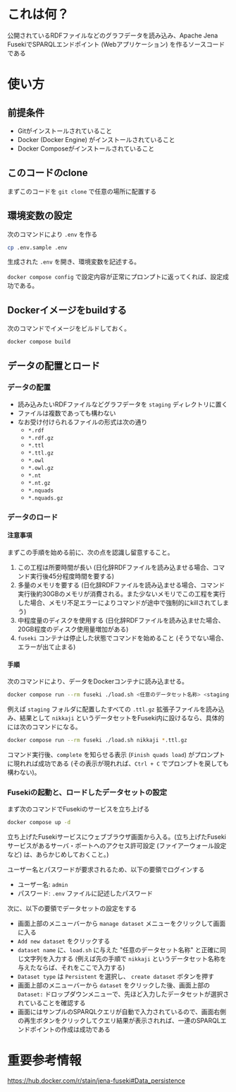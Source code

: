 # これは何？
公開されているRDFファイルなどのグラフデータを読み込み、Apache Jena FusekiでSPARQLエンドポイント (Webアプリケーション) を作るソースコードである

# 使い方
## 前提条件
- Gitがインストールされていること
- Docker (Docker Engine) がインストールされていること
- Docker Composeがインストールされていること

## このコードのclone
まずこのコードを `git clone` で任意の場所に配置する

## 環境変数の設定
次のコマンドにより `.env` を作る

```sh
cp .env.sample .env
```

生成された `.env` を開き、環境変数を記述する。

`docker compose config` で設定内容が正常にプロンプトに返ってくれば、設定成功である。

## Dockerイメージをbuildする
次のコマンドでイメージをビルドしておく。

```sh
docker compose build
```

## データの配置とロード
### データの配置
- 読み込みたいRDFファイルなどグラフデータを `staging` ディレクトリに置く
- ファイルは複数であっても構わない
- なお受け付けられるファイルの形式は次の通り
    - `*.rdf`
    - `*.rdf.gz`
    - `*.ttl`
    - `*.ttl.gz`
    - `*.owl`
    - `*.owl.gz`
    - `*.nt`
    - `*.nt.gz`
    - `*.nquads`
    - `*.nquads.gz`

### データのロード
#### 注意事項
まずこの手順を始める前に、次の点を認識し留意すること。

1. この工程は所要時間が長い (日化辞RDFファイルを読み込ませる場合、コマンド実行後45分程度時間を要する)
2. 多量のメモリを要する (日化辞RDFファイルを読み込ませる場合、コマンド実行後約30GBのメモリが消費される。また少ないメモリでこの工程を実行した場合、メモリ不足エラーによりコマンドが途中で強制的にkillされてしまう)
3. 中程度量のディスクを使用する (日化辞RDFファイルを読み込ませた場合、20GB程度のディスク使用量増加がある)
4. `fuseki` コンテナは停止した状態でコマンドを始めること (そうでない場合、エラーが出て止まる)

#### 手順
次のコマンドにより、データをDockerコンテナに読み込ませる。

```sh
docker compose run --rm fuseki ./load.sh <任意のデータセット名称> <stagingフォルダ内の読み込むファイル>
```

例えば `staging` フォルダに配置したすべての `.ttl.gz` 拡張子ファイルを読み込み、結果として `nikkaji` というデータセットをFuseki内に設けるなら、具体的には次のコマンドになる。

```sh
docker compose run --rm fuseki ./load.sh nikkaji *.ttl.gz
```

コマンド実行後、`complete` を知らせる表示 (`Finish quads load`) がプロンプトに現れれば成功である (その表示が現れれば、`Ctrl + C` でプロンプトを戻しても構わない)。

### Fusekiの起動と、ロードしたデータセットの設定
まず次のコマンドでFusekiのサービスを立ち上げる

```sh
docker compose up -d
```

立ち上げたFusekiサービスにウェブブラウザ画面から入る。(立ち上げたFusekiサービスがあるサーバ・ポートへのアクセス許可設定 (ファイアーウォール設定など) は、あらかじめしておくこと。)

ユーザー名とパスワードが要求されるため、以下の要領でログインする

- ユーザー名: `admin`
- パスワード: `.env` ファイルに記述したパスワード

次に、以下の要領でデータセットの設定をする

- 画面上部のメニューバーから `manage dataset` メニューをクリックして画面に入る
- `Add new dataset` をクリックする
- `dataset name` に、`load.sh` に与えた "任意のデータセット名称" と正確に同じ文字列を入力する (例えば先の手順で `nikkaji` というデータセット名称を与えたならば、それをここで入力する)
- `Dataset type` は `Persistent` を選択し、 `create dataset` ボタンを押す
- 画面上部のメニューバーから `dataset` をクリックした後、画面上部の `Dataset:` ドロップダウンメニューで、先ほど入力したデータセットが選択されていることを確認する
- 画面にはサンプルのSPARQLクエリが自動で入力されているので、画面右側の再生ボタンをクリックしてクエリ結果が表示されれば、一連のSPARQLエンドポイントの作成は成功である

# 重要参考情報
https://hub.docker.com/r/stain/jena-fuseki#Data_persistence
